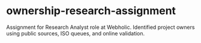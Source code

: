 # ownership-research-assignment
Assignment for Research Analyst role at Webholic. Identified project owners using public sources, ISO queues, and online validation.
